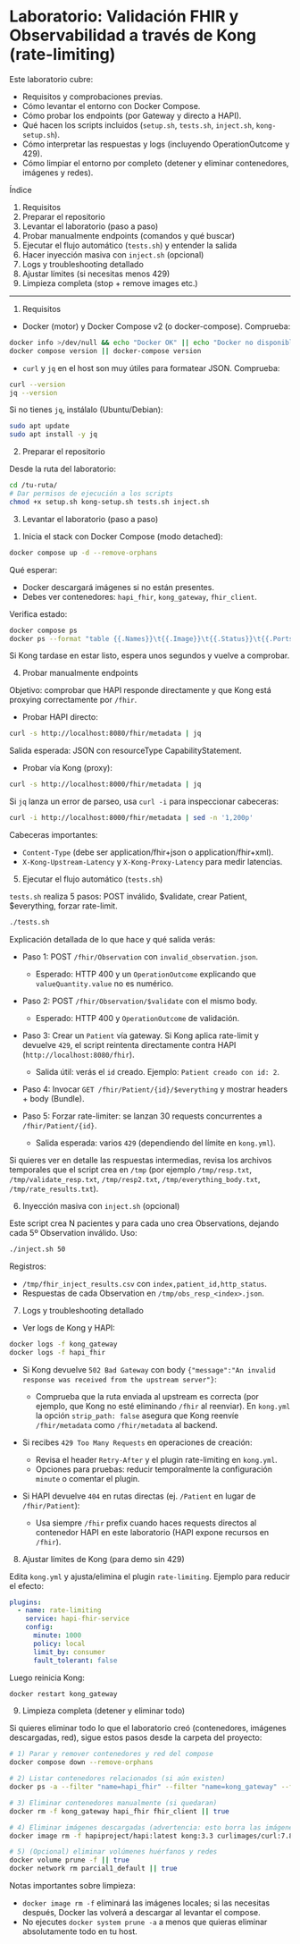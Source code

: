 # Laboratorio: Validación FHIR y Observabilidad a través de Kong (rate-limiting)

Este laboratorio cubre:

- Requisitos y comprobaciones previas.
- Cómo levantar el entorno con Docker Compose.
- Cómo probar los endpoints (por Gateway y directo a HAPI).
- Qué hacen los scripts incluidos (`setup.sh`, `tests.sh`, `inject.sh`, `kong-setup.sh`).
- Cómo interpretar las respuestas y logs (incluyendo OperationOutcome y 429).
- Cómo limpiar el entorno por completo (detener y eliminar contenedores, imágenes y redes).

Índice
1) Requisitos
2) Preparar el repositorio
3) Levantar el laboratorio (paso a paso)
4) Probar manualmente endpoints (comandos y qué buscar)
5) Ejecutar el flujo automático (`tests.sh`) y entender la salida
6) Hacer inyección masiva con `inject.sh` (opcional)
7) Logs y troubleshooting detallado
8) Ajustar límites (si necesitas menos 429)
9) Limpieza completa (stop + remove images etc.)

---------------------------------------------------------------------------------------------------

1) Requisitos

- Docker (motor) y Docker Compose v2 (o docker-compose). Comprueba:

```bash
docker info >/dev/null && echo "Docker OK" || echo "Docker no disponible"
docker compose version || docker-compose version
```

- `curl` y `jq` en el host son muy útiles para formatear JSON. Comprueba:

```bash
curl --version
jq --version
```

Si no tienes `jq`, instálalo (Ubuntu/Debian):

```bash
sudo apt update
sudo apt install -y jq
```

2) Preparar el repositorio

Desde la ruta del laboratorio:

```bash
cd /tu-ruta/
# Dar permisos de ejecución a los scripts
chmod +x setup.sh kong-setup.sh tests.sh inject.sh
```

3) Levantar el laboratorio (paso a paso)

1. Inicia el stack con Docker Compose (modo detached):

```bash
docker compose up -d --remove-orphans
```

Qué esperar:
- Docker descargará imágenes si no están presentes.
- Debes ver contenedores: `hapi_fhir`, `kong_gateway`, `fhir_client`.

Verifica estado:

```bash
docker compose ps
docker ps --format "table {{.Names}}\t{{.Image}}\t{{.Status}}\t{{.Ports}}"
```

Si Kong tardase en estar listo, espera unos segundos y vuelve a comprobar.

4) Probar manualmente endpoints

Objetivo: comprobar que HAPI responde directamente y que Kong está proxying correctamente por `/fhir`.

- Probar HAPI directo:

```bash
curl -s http://localhost:8080/fhir/metadata | jq
```

Salida esperada: JSON con resourceType CapabilityStatement.

- Probar vía Kong (proxy):

```bash
curl -s http://localhost:8000/fhir/metadata | jq
```

Si `jq` lanza un error de parseo, usa `curl -i` para inspeccionar cabeceras:

```bash
curl -i http://localhost:8000/fhir/metadata | sed -n '1,200p'
```

Cabeceras importantes:
- `Content-Type` (debe ser application/fhir+json o application/fhir+xml).
- `X-Kong-Upstream-Latency` y `X-Kong-Proxy-Latency` para medir latencias.

5) Ejecutar el flujo automático (`tests.sh`)

`tests.sh` realiza 5 pasos: POST inválido, $validate, crear Patient, $everything, forzar rate-limit.

```bash
./tests.sh
```

Explicación detallada de lo que hace y qué salida verás:

- Paso 1: POST `/fhir/Observation` con `invalid_observation.json`.
  - Esperado: HTTP 400 y un `OperationOutcome` explicando que `valueQuantity.value` no es numérico.

- Paso 2: POST `/fhir/Observation/$validate` con el mismo body.
  - Esperado: HTTP 400 y `OperationOutcome` de validación.

- Paso 3: Crear un `Patient` vía gateway. Si Kong aplica rate-limit y devuelve `429`, el script reintenta directamente contra HAPI (`http://localhost:8080/fhir`).
  - Salida útil: verás el `id` creado. Ejemplo: `Patient creado con id: 2`.

- Paso 4: Invocar `GET /fhir/Patient/{id}/$everything` y mostrar headers + body (Bundle).

- Paso 5: Forzar rate-limiter: se lanzan 30 requests concurrentes a `/fhir/Patient/{id}`.
  - Salida esperada: varios `429` (dependiendo del límite en `kong.yml`).

Si quieres ver en detalle las respuestas intermedias, revisa los archivos temporales que el script crea en `/tmp` (por ejemplo `/tmp/resp.txt`, `/tmp/validate_resp.txt`, `/tmp/resp2.txt`, `/tmp/everything_body.txt`, `/tmp/rate_results.txt`).

6) Inyección masiva con `inject.sh` (opcional)

Este script crea N pacientes y para cada uno crea Observations, dejando cada 5º Observation inválido. Uso:

```bash
./inject.sh 50
```

Registros:
- `/tmp/fhir_inject_results.csv` con `index,patient_id,http_status`.
- Respuestas de cada Observation en `/tmp/obs_resp_<index>.json`.

7) Logs y troubleshooting detallado

- Ver logs de Kong y HAPI:

```bash
docker logs -f kong_gateway
docker logs -f hapi_fhir
```

- Si Kong devuelve `502 Bad Gateway` con body `{"message":"An invalid response was received from the upstream server"}`:
  - Comprueba que la ruta enviada al upstream es correcta (por ejemplo, que Kong no esté eliminando `/fhir` al reenviar). En `kong.yml` la opción `strip_path: false` asegura que Kong reenvíe `/fhir/metadata` como `/fhir/metadata` al backend.

- Si recibes `429 Too Many Requests` en operaciones de creación:
  - Revisa el header `Retry-After` y el plugin rate-limiting en `kong.yml`.
  - Opciones para pruebas: reducir temporalmente la configuración `minute` o comentar el plugin.

- Si HAPI devuelve `404` en rutas directas (ej. `/Patient` en lugar de `/fhir/Patient`):
  - Usa siempre `/fhir` prefix cuando haces requests directos al contenedor HAPI en este laboratorio (HAPI expone recursos en `/fhir`).

8) Ajustar límites de Kong (para demo sin 429)

Edita `kong.yml` y ajusta/elimina el plugin `rate-limiting`. Ejemplo para reducir el efecto:

```yaml
plugins:
  - name: rate-limiting
    service: hapi-fhir-service
    config:
      minute: 1000
      policy: local
      limit_by: consumer
      fault_tolerant: false
```

Luego reinicia Kong:

```bash
docker restart kong_gateway
```

9) Limpieza completa (detener y eliminar todo)

Si quieres eliminar todo lo que el laboratorio creó (contenedores, imágenes descargadas, red), sigue estos pasos desde la carpeta del proyecto:

```bash
# 1) Parar y remover contenedores y red del compose
docker compose down --remove-orphans

# 2) Listar contenedores relacionados (si aún existen)
docker ps -a --filter "name=hapi_fhir" --filter "name=kong_gateway" --filter "name=fhir_client"

# 3) Eliminar contenedores manualmente (si quedaran)
docker rm -f kong_gateway hapi_fhir fhir_client || true

# 4) Eliminar imágenes descargadas (advertencia: esto borra las imágenes locales)
docker image rm -f hapiproject/hapi:latest kong:3.3 curlimages/curl:7.88.1 || true

# 5) (Opcional) eliminar volúmenes huérfanos y redes
docker volume prune -f || true
docker network rm parcial1_default || true
```

Notas importantes sobre limpieza:
- `docker image rm -f` eliminará las imágenes locales; si las necesitas después, Docker las volverá a descargar al levantar el compose.
- No ejecutes `docker system prune -a` a menos que quieras eliminar absolutamente todo en tu host.

